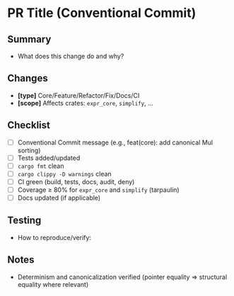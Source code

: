 # PR Title (Conventional Commit)

## Summary
- What does this change do and why?

## Changes
- **[type]** Core/Feature/Refactor/Fix/Docs/CI
- **[scope]** Affects crates: `expr_core`, `simplify`, ...

## Checklist
- [ ] Conventional Commit message (e.g., feat(core): add canonical Mul sorting)
- [ ] Tests added/updated
- [ ] `cargo fmt` clean
- [ ] `cargo clippy -D warnings` clean
- [ ] CI green (build, tests, docs, audit, deny)
- [ ] Coverage ≥ 80% for `expr_core` and `simplify` (tarpaulin)
- [ ] Docs updated (if applicable)

## Testing
- How to reproduce/verify:

## Notes
- Determinism and canonicalization verified (pointer equality ⇒ structural equality where relevant)
